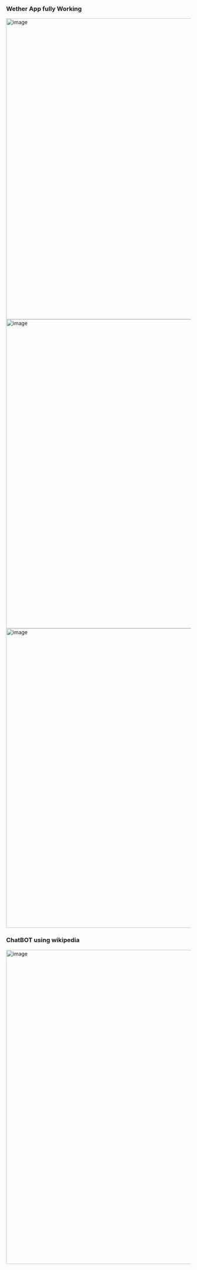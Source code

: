 ### Wether App fully Working

<img width="1490" height="821" alt="image" src="https://github.com/user-attachments/assets/1e63075d-51f2-4424-a768-49fb04c7888e" />

<img width="1341" height="843" alt="image" src="https://github.com/user-attachments/assets/bd6ec17b-fb9e-4851-9303-56318e2432e7" />

<img width="1288" height="817" alt="image" src="https://github.com/user-attachments/assets/1aae9c9f-9f1a-461f-8d2e-25ecfb1c5015" />


### ChatBOT using wikipedia

<img width="1319" height="857" alt="image" src="https://github.com/user-attachments/assets/231bebb4-946f-4263-9b0c-018ddccb7ec0" />
